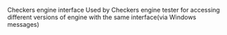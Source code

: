 Checkers engine interface
Used by Checkers engine tester for accessing different versions of engine with the same interface(via Windows messages)
